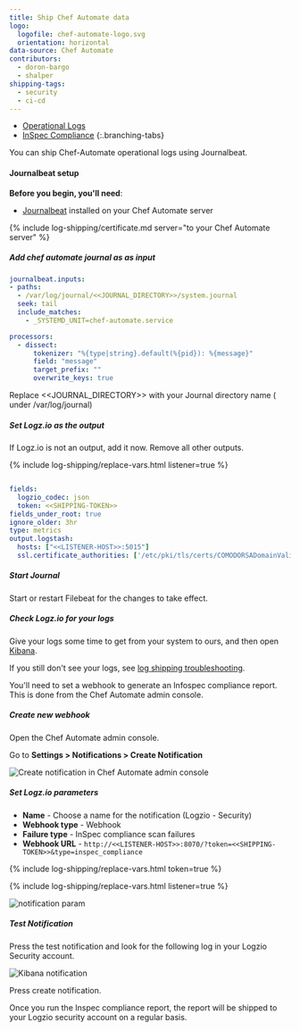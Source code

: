 ```yaml
---
title: Ship Chef Automate data
logo:
  logofile: chef-automate-logo.svg
  orientation: horizontal
data-source: Chef Automate
contributors:
  - doron-bargo
  - shalper
shipping-tags:
  - security
  - ci-cd
---
```


<!-- tabContainer:start -->
<div class="branching-container">

* [Operational Logs](#Opertional-config)
* [InSpec Compliance](#inspec-config)
{:.branching-tabs}

<!-- tab:start -->
<div id="Opertional-config">

You can ship Chef-Automate operational logs using Journalbeat.

#### Journalbeat setup

**Before you begin, you'll need**:

* [Journalbeat](https://www.elastic.co/guide/en/beats/journalbeat/current/journalbeat-installation-configuration.html) installed on your Chef Automate server

<div class="tasklist">

{% include log-shipping/certificate.md server="to your Chef Automate server" %}


##### Add chef automate journal as as input

```yaml
journalbeat.inputs:
- paths:
  - /var/log/journal/<<JOURNAL_DIRECTORY>>/system.journal
  seek: tail
  include_matches:
    - _SYSTEMD_UNIT=chef-automate.service

processors:
  - dissect:
      tokenizer: "%{type|string}.default(%{pid}): %{message}"
      field: "message"
      target_prefix: ""
      overwrite_keys: true
```

Replace <<JOURNAL_DIRECTORY>> with your Journal directory name ( under /var/log/journal)

##### Set Logz.io as the output

If Logz.io is not an output, add it now.
Remove all other outputs.

{% include log-shipping/replace-vars.html listener=true %}

```yaml

fields:
  logzio_codec: json
  token: <<SHIPPING-TOKEN>>
fields_under_root: true
ignore_older: 3hr
type: metrics
output.logstash:
  hosts: ["<<LISTENER-HOST>>:5015"]
  ssl.certificate_authorities: ['/etc/pki/tls/certs/COMODORSADomainValidationSecureServerCA.crt']
```

##### Start Journal

Start or restart Filebeat for the changes to take effect.

##### Check Logz.io for your logs

Give your logs some time to get from your system to ours, and then open [Kibana](https://app.logz.io/#/dashboard/kibana).

If you still don't see your logs, see [log shipping troubleshooting]({{site.baseurl}}/user-guide/log-shipping/log-shipping-troubleshooting.html).
</div>
</div>
<!-- tab:end -->

<!-- tab:start -->
<div id="inspec-config">

You'll need to set a webhook to generate an Infospec compliance report. This is done from the Chef Automate admin console.

<div class="tasklist">

##### Create new webhook

Open the Chef Automate admin console.

Go to **Settings > Notifications > Create Notification**

![Create notification in Chef Automate admin console](https://dytvr9ot2sszz.cloudfront.net/logz-docs/log-shipping/chef-automate.png)


##### Set Logz.io parameters

* **Name** - Choose a name for the notification (Logzio - Security)
* **Webhook type** - Webhook
* **Failure type** - InSpec compliance scan failures
* **Webhook URL** - `http://<<LISTENER-HOST>>:8070/?token=<<SHIPPING-TOKEN>>&type=inspec_compliance`


{% include log-shipping/replace-vars.html token=true %}

{% include log-shipping/replace-vars.html listener=true %}

![notification param]()


##### Test Notification

Press the test notification and look for the following log in your Logzio Security account.

![Kibana notification]()

Press create notification.


Once you run the Inspec compliance report, the report will be shipped to your Logzio security account on a regular basis.

</div>
</div>

<!-- tab:end -->

</div>

<!-- tabContainer:end -->

